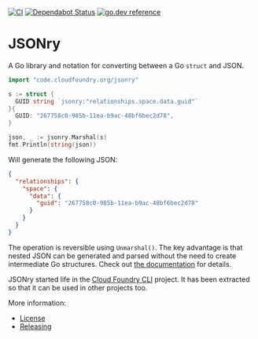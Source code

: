 [![CI](https://github.com/cloudfoundry/jsonry/workflows/Go/badge.svg)](https://github.com/cloudfoundry/jsonry/actions?query=workflow%3AGo)
[![Dependabot Status](https://api.dependabot.com/badges/status?host=github&repo=cloudfoundry/jsonry)](https://dependabot.com)
[![go.dev reference](https://img.shields.io/badge/go.dev-reference-007d9c?logo=go&logoColor=white&style=flat-square)](https://pkg.go.dev/code.cloudfoundry.org/jsonry?tab=doc)

# JSONry

A Go library and notation for converting between a Go `struct` and JSON.

```go
import "code.cloudfoundry.org/jsonry"

s := struct {
  GUID string `jsonry:"relationships.space.data.guid"`
}{
  GUID: "267758c0-985b-11ea-b9ac-48bf6bec2d78",
}

json, _ := jsonry.Marshal(s)
fmt.Println(string(json))
```
Will generate the following JSON:
```json
{
  "relationships": {
    "space": {
      "data": {
        "guid": "267758c0-985b-11ea-b9ac-48bf6bec2d78"
      }
    }
  }
}
```
The operation is reversible using `Unmarshal()`. The key advantage is that nested JSON can be generated and parsed without
the need to create intermediate Go structures. Check out [the documentation](https://pkg.go.dev/code.cloudfoundry.org/jsonry?tab=doc) for details.

JSONry started life in the [Cloud Foundry CLI](https://github.com/cloudfoundry/cli) project. It has been extracted so
that it can be used in other projects too.

More information:
- [License](./LICENSE)
- [Releasing](./RELEASING.md)
